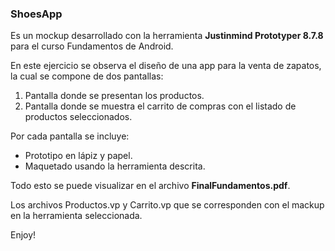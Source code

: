 ### ShoesApp

Es un mockup desarrollado con la herramienta **Justinmind Prototyper 8.7.8** para el curso Fundamentos de Android.

En este ejercicio se observa el diseño de una app para la venta de zapatos, la cual se compone de dos pantallas: 

1. Pantalla donde se presentan los productos.
2. Pantalla donde se muestra el carrito de compras con el listado de productos seleccionados.

Por cada pantalla se incluye:
- Prototipo en lápiz y papel.
- Maquetado usando la herramienta descrita.

Todo esto se puede visualizar en el archivo **FinalFundamentos.pdf**.

Los archivos Productos.vp y Carrito.vp que se corresponden con el mackup en la herramienta seleccionada.

Enjoy!

